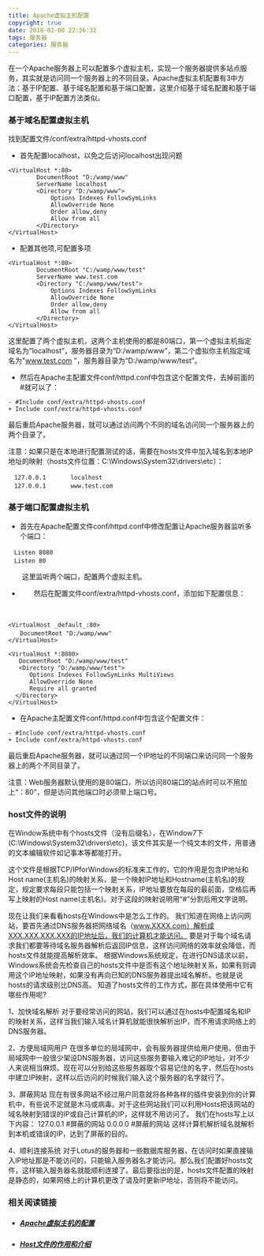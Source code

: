 ```yaml
---
title: Apache虚拟主机配置
copyright: true
date: 2018-02-08 22:26:32
tags: 服务器
categories: 服务器
---
```


在一个Apache服务器上可以配置多个虚拟主机，实现一个服务器提供多站点服务，其实就是访问同一个服务器上的不同目录。Apache虚拟主机配置有3中方法：基于IP配置、基于域名配置和基于端口配置，这里介绍基于域名配置和基于端口配置，基于IP配置方法类似。

### 基于域名配置虚拟主机

找到配置文件/conf/extra/httpd-vhosts.conf

- 首先配置localhost，以免之后访问localhost出现问题

```
<VirtualHost *:80>  
        DocumentRoot "D:/wamp/www"  
        ServerName localhost  
        <Directory "D:/wamp/www">  
            Options Indexes FollowSymLinks  
            AllowOverride None  
            Order allow,deny  
            Allow from all  
        </Directory>  
</VirtualHost>  
```

- 配置其他项,可配置多项

```
<VirtualHost *:80>  
        DocumentRoot "C:/wamp/www/test"  
        ServerName www.test.com  
        <Directory "C:/wamp/www/test">  
            Options Indexes FollowSymLinks  
            AllowOverride None  
            Order allow,deny  
            Allow from all  
        </Directory>  
</VirtualHost>  
```

这里配置了两个虚拟主机，这两个主机使用的都是80端口，第一个虚拟主机指定域名为“localhost”，服务器目录为“D:/wamp/www”，第二个虚拟你主机指定域名为"www.test.com ”，服务器目录为“D:/wamp/www/test”。

- 然后在Apache主配置文件conf/httpd.conf中包含这个配置文件，去掉前面的#就可以了：

```
- #Include conf/extra/httpd-vhosts.conf 
+ Include conf/extra/httpd-vhosts.conf  
```

最后重启Apache服务器，就可以通过访问两个不同的域名访问同一个服务器上的两个目录了。

注意：如果只是在本地进行配置测试的话，需要在hosts文件中加入域名到本地IP地址的映射（hosts文件位置：C:\Windows\System32\drivers\etc）：

```
　127.0.0.1       localhost
　127.0.0.1       www.test.com 
```

### 基于端口配置虚拟主机

- 首先在Apache配置文件conf/httpd.conf中修改配置让Apache服务器监听多个端口：


```
　Listen 8080
　Listen 80
```

　　这里监听两个端口，配置两个虚拟主机。

- 　　然后在配置文件conf/extra/httpd-vhosts.conf，添加如下配置信息：


　　

```
<VirtualHost _default_:80>
　　DocumentRoot "D:/wamp/www"
</VirtualHost>
```

```
<VirtualHost *:8080>
   DocumentRoot "D:/wamp/www/test"
   <Directory "D:/wamp/www/test">
      Options Indexes FollowSymLinks MultiViews
      AllowOverride None
      Require all granted
  </Directory>
</VirtualHost>
```

- 在Apache主配置文件conf/httpd.conf中包含这个配置文件：


```
- #Include conf/extra/httpd-vhosts.conf
+ Include conf/extra/httpd-vhosts.conf
```

最后重启Apache服务器，就可以通过同一个IP地址的不同端口来访问同一个服务器上的两个不同目录了。

注意：Web服务器默认使用的是80端口，所以访问80端口的站点时可以不用加上“：80”，但是访问其他端口时必须带上端口号。

### host文件的说明

在Window系统中有个hosts文件（没有后缀名），在Window7下(C:\Windows\System32\drivers\etc)，该文件其实是一个纯文本的文件，用普通的文本编辑软件如记事本等都能打开。

这个文件是根据TCP/IPforWindows的标准来工作的，它的作用是包含IP地址和Host name(主机名)的映射关系，是一个映射IP地址和Hostname(主机名)的规定，规定要求每段只能包括一个映射关系，IP地址要放在每段的最前面，空格后再写上映射的Host name(主机名)。对于这段的映射说明用“#”分割后用文字说明。

现在让我们来看看hosts在Windows中是怎么工作的。
我们知道在网络上访问网站，要首先通过DNS服务器把网络域名（www.XXXX.com）解析成XXX.XXX.XXX.XXX的IP地址后，我们的计算机才能访问。
要是对于每个域名请求我们都要等待域名服务器解析后返回IP信息，这样访问网络的效率就会降低，而hosts文件就能提高解析效率。
根据Windows系统规定，在进行DNS请求以前，Windows系统会先检查自己的hosts文件中是否有这个地址映射关系，如果有则调用这个IP地址映射，如果没有再向已知的DNS服务器提出域名解析。也就是说hosts的请求级别比DNS高。
知道了hosts文件的工作方式，那在具体使用中它有哪些作用呢?

1、加快域名解析
​        对于要经常访问的网站，我们可以通过在hosts中配置域名和IP的映射关系，这样当我们输入域名计算机就能很快解析出IP，而不用请求网络上的DNS服务器。

2、方便局域网用户
​        在很多单位的局域网中，会有服务器提供给用户使用。但由于局域网中一般很少架设DNS服务器，访问这些服务要输入难记的IP地址，对不少人来说相当麻烦。现在可以分别给这些服务器取个容易记住的名字，然后在hosts中建立IP映射，这样以后访问的时候我们输入这个服务器的名字就行了。

3、屏蔽网站
​        现在有很多网站不经过用户同意就将各种各样的插件安装到你的计算机中，有些说不定就是木马或病毒。对于这些网站我们可以利用Hosts把该网站的域名映射到错误的IP或自己计算机的IP，这样就不用访问了。
我们在hosts写上以下内容：
127.0.0.1 #屏蔽的网站
0.0.0.0 #屏蔽的网站
这样计算机解析域名就解析到本机或错误的IP，达到了屏蔽的目的。

4、顺利连接系统
​        对于Lotus的服务器和一些数据库服务器，在访问时如果直接输入IP地址那是不能访问的，只能输入服务器名才能访问。那么我们配置好hosts文件，这样输入服务器名就能顺利连接了。
​        最后要指出的是，hosts文件配置的映射是静态的，如果网络上的计算机更改了请及时更新IP地址，否则将不能访问。

### 相关阅读链接

- ##### [Apache虚拟主机的配置](https://www.cnblogs.com/lucky-man/p/6207851.html)
- ##### [Host文件的作用和介绍](https://www.cnblogs.com/Sungeek/p/5845797.html)


